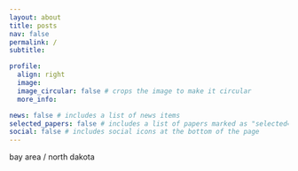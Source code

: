 ```yaml
---
layout: about
title: posts
nav: false
permalink: /
subtitle: 

profile:
  align: right
  image: 
  image_circular: false # crops the image to make it circular
  more_info: 

news: false # includes a list of news items
selected_papers: false # includes a list of papers marked as "selected={true}"
social: false # includes social icons at the bottom of the page
---
```

<p>bay area / north dakota</p>
